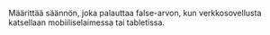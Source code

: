 Määrittää säännön, joka palauttaa false-arvon, kun verkkosovellusta katsellaan mobiiliselaimessa tai tabletissa.
